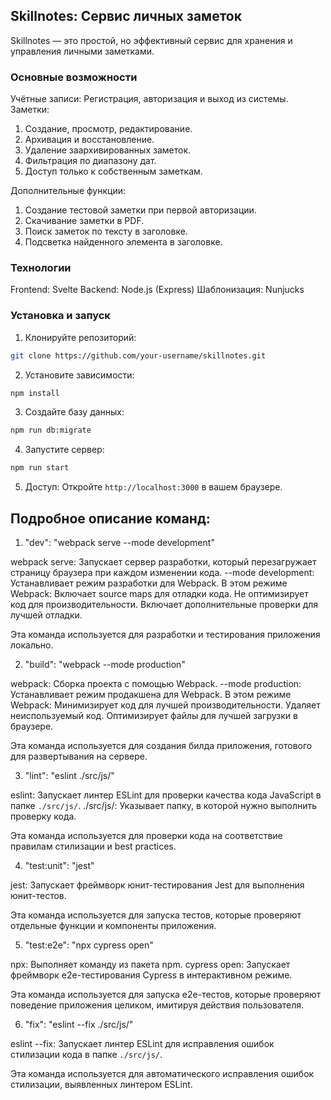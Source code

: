 ## Skillnotes: Сервис личных заметок

Skillnotes — это простой, но эффективный сервис для хранения и управления личными заметками. 

### Основные возможности

 Учётные записи: Регистрация, авторизация и выход из системы.
 Заметки: 
  1. Создание, просмотр, редактирование.
  2. Архивация и восстановление.
  3. Удаление заархивированных заметок.
  4. Фильтрация по диапазону дат.
  5. Доступ только к собственным заметкам.
     
 Дополнительные функции:
  1. Создание тестовой заметки при первой авторизации.
  2. Скачивание заметки в PDF.
  3. Поиск заметок по тексту в заголовке.
  4. Подсветка найденного элемента в заголовке.

### Технологии

 Frontend: Svelte
 Backend: Node.js (Express)
 Шаблонизация: Nunjucks

### Установка и запуск

1. Клонируйте репозиторий:
```bash
git clone https://github.com/your-username/skillnotes.git
```
2. Установите зависимости:
```bash
npm install
```
3. Создайте базу данных:
```bash
npm run db:migrate
```
4. Запустите сервер:
```bash
npm run start
```
5. Доступ: Откройте `http://localhost:3000` в вашем браузере.

## Подробное описание команд:

1. "dev": "webpack serve --mode development"

 webpack serve: Запускает сервер разработки, который перезагружает страницу браузера при каждом изменении кода.
 --mode development: Устанавливает режим разработки для Webpack. В этом режиме Webpack:
     Включает source maps для отладки кода.
     Не оптимизирует код для производительности.
     Включает дополнительные проверки для лучшей отладки.

Эта команда используется для разработки и тестирования приложения локально.

2. "build": "webpack --mode production"

 webpack: Сборка проекта с помощью Webpack.
 --mode production: Устанавливает режим продакшена для Webpack. В этом режиме Webpack:
     Минимизирует код для лучшей производительности.
     Удаляет неиспользуемый код.
     Оптимизирует файлы для лучшей загрузки в браузере.

Эта команда используется для создания билда приложения, готового для развертывания на сервере.

3. "lint": "eslint ./src/js/"

 eslint: Запускает линтер ESLint для проверки качества кода JavaScript в папке `./src/js/`.
 ./src/js/: Указывает папку, в которой нужно выполнить проверку кода.

Эта команда используется для проверки кода на соответствие правилам стилизации и best practices.

4. "test:unit": "jest"

 jest: Запускает фреймворк юнит-тестирования Jest для выполнения юнит-тестов.

Эта команда используется для запуска тестов, которые проверяют отдельные функции и компоненты приложения.

5. "test:e2e": "npx cypress open"

 npx: Выполняет команду из пакета npm.
 cypress open: Запускает фреймворк e2e-тестирования Cypress в интерактивном режиме.

Эта команда используется для запуска e2e-тестов, которые проверяют поведение приложения целиком, имитируя действия пользователя.

6. "fix": "eslint --fix ./src/js/"

 eslint --fix: Запускает линтер ESLint для исправления ошибок стилизации кода в папке `./src/js/`.

Эта команда используется для автоматического исправления ошибок стилизации, выявленных линтером ESLint.
